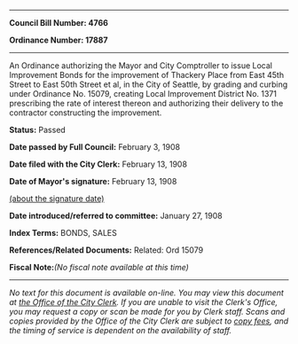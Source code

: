 

********

**Council Bill Number: 4766**
   
**Ordinance Number: 17887**
********

 An Ordinance authorizing the Mayor and City Comptroller to issue Local Improvement Bonds for the improvement of Thackery Place from East 45th Street to East 50th Street et al, in the City of Seattle, by grading and curbing under Ordinance No. 15079, creating Local Improvement District No. 1371 prescribing the rate of interest thereon and authorizing their delivery to the contractor constructing the improvement.

**Status:** Passed
   
**Date passed by Full Council:** February 3, 1908
   
**Date filed with the City Clerk:** February 13, 1908
   
**Date of Mayor's signature:** February 13, 1908
   
[(about the signature date)](/~public/approvaldate.htm)
   
   
   
**Date introduced/referred to committee:** January 27, 1908
   
   
**Index Terms:** BONDS, SALES

**References/Related Documents:** Related: Ord 15079

**Fiscal Note:**_(No fiscal note available at this time)_
********

_No text for this document is available on-line. You may view this document at [the Office of the City Clerk](http://www.seattle.gov/leg/clerk/contactUs.htm). If you are unable to visit the Clerk's Office, you may request a copy or scan be made for you by Clerk staff. Scans and copies provided by the Office of the City Clerk are subject to [copy fees](http://clerk.seattle.gov/~public/clerkfees.htm), and the timing of service is dependent on the availability of staff._

